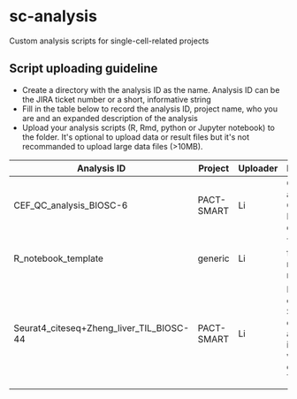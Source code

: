 # sc-analysis
Custom analysis scripts for single-cell-related projects

## Script uploading guideline
- Create a directory with the analysis ID as the name. Analysis ID can be the JIRA ticket number or a short, informative string
- Fill in the table below to record the analysis ID, project name, who you are and an expanded description of the analysis
- Upload your analysis scripts (R, Rmd, python or Jupyter notebook) to the folder. It's optional to upload data or result files but it's not recommanded to upload large data files (>10MB). 

| Analysis ID | Project | Uploader | Description |
|-------------|---------|----------|-------------|
|CEF_QC_analysis_BIOSC-6|      PACT-SMART   |     Li     |     General QC analysis for CEF and HEK datasets        |
|R_notebook_template| generic |    Li   | Template for R markdown notebook     |
|Seurat4_citeseq+Zheng_liver_TIL_BIOSC-44             | PACT-SMART        |  Li        | Parsing T cells from Seruat v4 cite-seq and interagation with Zheng et al Liver TIL dataset            |
|||||
